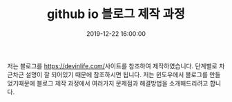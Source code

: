 ﻿---
title: "github io 블로그 제작 과정"
date: "2019-12-22 16:00:00"
categories:
- Blog
tags:
- Blog
- github.io
---

저는 블로그를 <https://devinlife.com/>사이트를 참조하여 제작하였습니다.
단계별로 차근차근 설명이 잘 되어있기 때문에 참조하시면 됩니다.
저는 윈도우에서 블로그를 만들었기때문에 블로그 제작 과정에서 여러가지 문제점과 해결방법을 소개해드리려고 합니다. 
